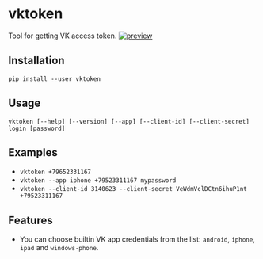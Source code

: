 # vktoken
Tool for getting VK access token.
[![preview](https://asciinema.org/a/nnP04X2a4jlKzCBIKHaN0HDVY.svg)](https://asciinema.org/a/nnP04X2a4jlKzCBIKHaN0HDVY)

## Installation
`pip install --user vktoken`

## Usage
`vktoken [--help] [--version] [--app] [--client-id] [--client-secret] login [password]`

## Examples
* `vktoken +79652331167`  
* `vktoken --app iphone +79523311167 mypassword`
* `vktoken --client-id 3140623 --client-secret VeWdmVclDCtn6ihuP1nt +79523311167`

## Features
* You can choose builtin VK app credentials from the list: `android`, `iphone`, `ipad` and `windows-phone`.
